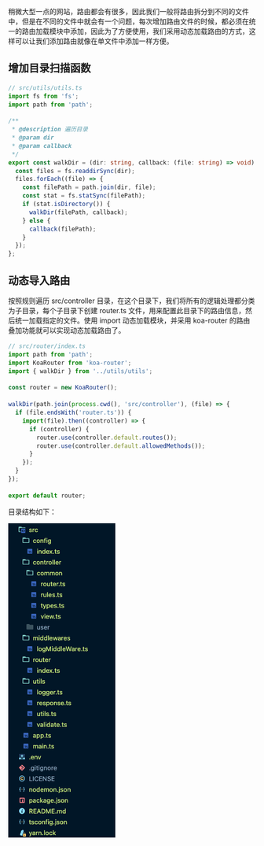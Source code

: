 稍微大型一点的网站，路由都会有很多，因此我们一般将路由拆分到不同的文件中，但是在不同的文件中就会有一个问题，每次增加路由文件的时候，都必须在统一的路由加载模块中添加，因此为了方便使用，我们采用动态加载路由的方式，这样可以让我们添加路由就像在单文件中添加一样方便。

## 增加目录扫描函数

```TypeScript
// src/utils/utils.ts
import fs from 'fs';
import path from 'path';

/**
 * @description 遍历目录
 * @param dir
 * @param callback
 */
export const walkDir = (dir: string, callback: (file: string) => void) => {
  const files = fs.readdirSync(dir);
  files.forEach((file) => {
    const filePath = path.join(dir, file);
    const stat = fs.statSync(filePath);
    if (stat.isDirectory()) {
      walkDir(filePath, callback);
    } else {
      callback(filePath);
    }
  });
};

```

## 动态导入路由

按照规则遍历 src/controller 目录，在这个目录下，我们将所有的逻辑处理都分类为子目录，每个子目录下创建 router.ts 文件，用来配置此目录下的路由信息，然后统一加载指定的文件。使用 import 动态加载模块，并采用 koa-router 的路由叠加功能就可以实现动态加载路由了。

```TypeScript
// src/router/index.ts
import path from 'path';
import KoaRouter from 'koa-router';
import { walkDir } from '../utils/utils';

const router = new KoaRouter();

walkDir(path.join(process.cwd(), 'src/controller'), (file) => {
  if (file.endsWith('router.ts')) {
    import(file).then((controller) => {
      if (controller) {
        router.use(controller.default.routes());
        router.use(controller.default.allowedMethods());
      }
    });
  }
});

export default router;

```

目录结构如下：

![项目结构](images/1.png)